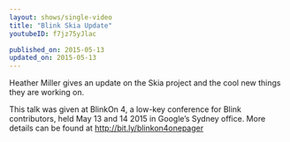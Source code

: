 ```yaml
---
layout: shows/single-video
title: "Blink Skia Update"
youtubeID: f7jz75yJlac

published_on: 2015-05-13
updated_on: 2015-05-13
---
```

Heather Miller gives an update on the Skia project and the cool new things they are working on.

This talk was given at BlinkOn 4, a low-key conference for Blink contributors, held May 13 and 14 2015 in Google’s Sydney office. More details can be found at http://bit.ly/blinkon4onepager
